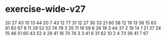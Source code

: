 # exercise-wide-v27
20
27
43
10
13
44
20
7
43
12
77
31
12
27
30
33
21
60
58
12
19
13
58
15
63
81
82
67
8
11
29
52
52
74
78
3
35
11
19
59
6
26
19
3
44
37
2
19
14
1
21
37
24
15
46
51
60
43
52
4
29
41
16
70
74
3
3
41
6
31
62
10
2
4
73
38
41
7
67
